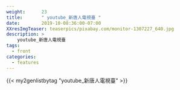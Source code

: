 ```yaml
---
weight:      23
title:       " youtube_新唐人電視臺 "
date:        2019-10-08:36:00-07:00
XXresImgTeaser: teaserpics/pixabay.com/monitor-1307227_640.jpg
description: >
    youtube_新唐人電視臺
tags:
  - front
categories:
  - features
---
```


{{< my2genlistbytag "youtube_新唐人電視臺" >}}
